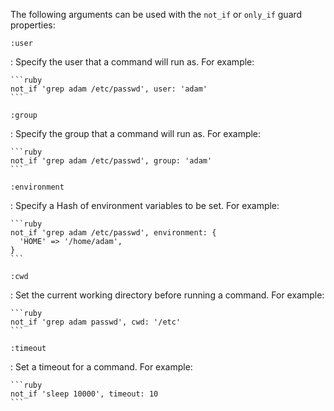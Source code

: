 The following arguments can be used with the `not_if` or `only_if` guard
properties:

`:user`

:   Specify the user that a command will run as. For example:

    ```ruby
    not_if 'grep adam /etc/passwd', user: 'adam'
    ```

`:group`

:   Specify the group that a command will run as. For example:

    ```ruby
    not_if 'grep adam /etc/passwd', group: 'adam'
    ```

`:environment`

:   Specify a Hash of environment variables to be set. For example:

    ```ruby
    not_if 'grep adam /etc/passwd', environment: {
      'HOME' => '/home/adam',
    }
    ```

`:cwd`

:   Set the current working directory before running a command. For
    example:

    ```ruby
    not_if 'grep adam passwd', cwd: '/etc'
    ```

`:timeout`

:   Set a timeout for a command. For example:

    ```ruby
    not_if 'sleep 10000', timeout: 10
    ```
